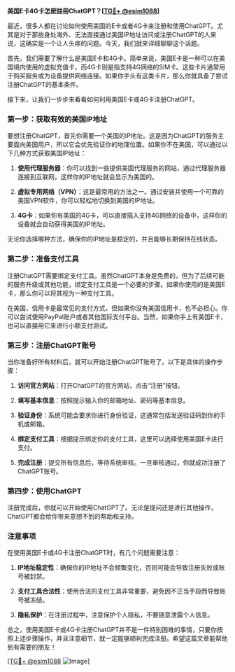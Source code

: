 **美国E卡4G卡怎麽註冊ChatGPT？[[TG💪+ @esim1088](https://t.me/s/esim1088)]**

最近，很多人都在讨论如何使用美国的E卡或者4G卡来注册和使用ChatGPT。尤其是对于那些身处海外、无法直接通过美国IP地址访问或注册ChatGPT的人来说，这确实是一个让人头疼的问题。今天，我们就来详细聊聊这个话题。

首先，我们需要了解什么是美国E卡和4G卡。简单来说，美国E卡是一种可以在美国境内使用的虚拟充值卡，而4G卡则是指支持4G网络的SIM卡。这些卡片通常用于购买服务或为设备提供网络连接。如果你手头有这类卡片，那么你就具备了尝试注册ChatGPT的基本条件。

接下来，让我们一步步来看看如何利用美国E卡或4G卡注册ChatGPT。

### 第一步：获取有效的美国IP地址

要想注册ChatGPT，首先你需要一个美国的IP地址。这是因为ChatGPT的服务主要面向美国用户，所以它会优先验证你的地理位置。如果你不在美国，可以通过以下几种方式获取美国IP地址：

1. **使用代理服务器**：你可以找到一些提供美国代理服务的网站，通过代理服务器连接到互联网，这样你的IP地址就会显示为美国的。
   
2. **虚拟专用网络（VPN）**：这是最常用的方法之一。通过安装并使用一个可靠的美国VPN软件，你可以轻松地切换到美国的IP地址。

3. **4G卡**：如果你有美国的4G卡，可以直接插入支持4G网络的设备中，这样你的设备就会自动获得美国的IP地址。

无论你选择哪种方法，确保你的IP地址是稳定的，并且能够长期保持在线状态。

### 第二步：准备支付工具

注册ChatGPT需要绑定支付工具。虽然ChatGPT本身是免费的，但为了后续可能的服务升级或其他功能，绑定支付工具是一个必要的步骤。如果你使用的是美国E卡，那么你可以将其视为一种支付工具。

在美国，信用卡是最常见的支付方式，但如果你没有美国信用卡，也不必担心。你可以尝试使用PayPal账户或者其他国际支付平台。当然，如果你手上有美国E卡，也可以直接用它来进行小额支付测试。

### 第三步：注册ChatGPT账号

当你准备好所有材料后，就可以开始注册ChatGPT账号了。以下是具体的操作步骤：

1. **访问官方网站**：打开ChatGPT的官方网站，点击“注册”按钮。

2. **填写基本信息**：按照提示输入你的邮箱地址、密码等基本信息。

3. **验证身份**：系统可能会要求你进行身份验证，这通常包括发送验证码到你的手机或邮箱。

4. **绑定支付工具**：根据提示绑定你的支付工具，这里可以选择使用美国E卡进行支付。

5. **完成注册**：提交所有信息后，等待系统审核。一旦审核通过，你就成功注册了ChatGPT账号。

### 第四步：使用ChatGPT

注册完成后，你就可以开始使用ChatGPT了。无论是提问还是进行其他操作，ChatGPT都会给你带来意想不到的帮助和支持。

### 注意事项

在使用美国E卡或4G卡注册ChatGPT时，有几个问题需要注意：

1. **IP地址稳定性**：确保你的IP地址不会频繁变化，否则可能会导致注册失败或账号被封禁。

2. **支付工具合法性**：使用合法的支付工具非常重要，避免因不正当手段而导致账号被冻结。

3. **隐私保护**：在注册过程中，注意保护个人隐私，不要随意泄露个人信息。

总之，使用美国E卡或4G卡注册ChatGPT并不是一件特别困难的事情，只要你按照上述步骤操作，并且注意细节，就一定能够顺利完成注册。希望这篇文章能帮助到有需要的朋友！

[[TG💪+ @esim1088](https://t.me/s/esim1088) ![Image](https://i.postimg.cc/4NQfJmqS/Snipaste-2025-05-13-00-14-12.png)]